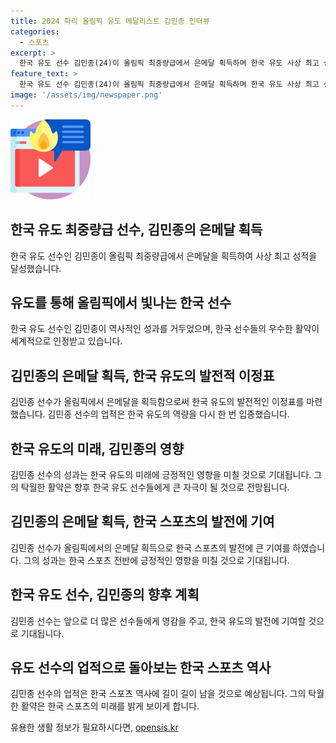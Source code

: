 ```yaml
---
title: 2024 파리 올림픽 유도 메달리스트 김민종 인터뷰
categories:
  - 스포츠
excerpt: >
  한국 유도 선수 김민종(24)이 올림픽 최중량급에서 은메달 획득하며 한국 유도 사상 최고 성적을 기록했다.
feature_text: >
  한국 유도 선수 김민종(24)이 올림픽 최중량급에서 은메달 획득하며 한국 유도 사상 최고 성적을 기록했다.
image: '/assets/img/newspaper.png'
---
```


<p><img src="/assets/img/news.png" alt="rentncar 속보" /></p>

<h2 data-ke-size="size26">한국 유도 최중량급 선수, 김민종의 은메달 획득</h2>

<p data-ke-size="size16">한국 유도 선수인 김민종이 올림픽 최중량급에서 은메달을 획득하여 사상 최고 성적을 달성했습니다.</p>

<h2 data-ke-size="size26">유도를 통해 올림픽에서 빛나는 한국 선수</h2>

<p data-ke-size="size16">한국 유도 선수인 김민종이 역사적인 성과를 거두었으며, 한국 선수들의 우수한 활약이 세계적으로 인정받고 있습니다.</p>

<h2 data-ke-size="size26">김민종의 은메달 획득, 한국 유도의 발전적 이정표</h2>

<p data-ke-size="size16">김민종 선수가 올림픽에서 은메달을 획득함으로써 한국 유도의 발전적인 이정표를 마련했습니다. 김민종 선수의 업적은 한국 유도의 역량을 다시 한 번 입증했습니다.</p>

<h2 data-ke-size="size26">한국 유도의 미래, 김민종의 영향</h2>

<p data-ke-size="size16">김민종 선수의 성과는 한국 유도의 미래에 긍정적인 영향을 미칠 것으로 기대됩니다. 그의 탁월한 활약은 향후 한국 유도 선수들에게 큰 자극이 될 것으로 전망됩니다.</p>

<h2 data-ke-size="size26">김민종의 은메달 획득, 한국 스포츠의 발전에 기여</h2>

<p data-ke-size="size16">김민종 선수가 올림픽에서의 은메달 획득으로 한국 스포츠의 발전에 큰 기여를 하였습니다. 그의 성과는 한국 스포츠 전반에 긍정적인 영향을 미칠 것으로 기대됩니다.</p>

<h2 data-ke-size="size26">한국 유도 선수, 김민종의 향후 계획</h2>

<p data-ke-size="size16">김민종 선수는 앞으로 더 많은 선수들에게 영감을 주고, 한국 유도의 발전에 기여할 것으로 기대됩니다.</p>

<h2 data-ke-size="size26">유도 선수의 업적으로 돌아보는 한국 스포츠 역사</h2>

<p data-ke-size="size16">김민종 선수의 업적은 한국 스포츠 역사에 길이 길이 남을 것으로 예상됩니다. 그의 탁월한 활약은 한국 스포츠의 미래를 밝게 보이게 합니다.</p>
유용한 생활 정보가 필요하시다면, <a href="https://opensis.kr" rel="dofollow">opensis.kr</a>



